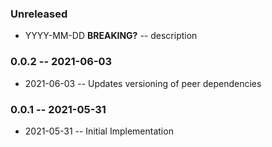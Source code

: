 ### Unreleased

- YYYY-MM-DD **BREAKING?** -- description

### 0.0.2 -- 2021-06-03

- 2021-06-03 -- Updates versioning of peer dependencies

### 0.0.1 -- 2021-05-31

- 2021-05-31 -- Initial Implementation